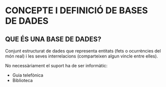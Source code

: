 # CONCEPTE I DEFINICIÓ DE BASES DE DADES

## QUE ÉS UNA BASE DE DADES?
Conjunt estructurat de dades que representa entitats (fets o ocurrències del món real) i les seves interrelacions (comparteixen algun vincle entre elles).

No necessàriament el suport ha de ser informàtic:

+ Guia telefònica
+ Biblioteca